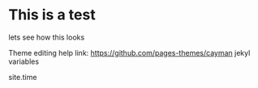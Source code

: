 # This is a test
lets see how this looks

Theme editing help link: https://github.com/pages-themes/cayman
jekyl variables 

site.time
